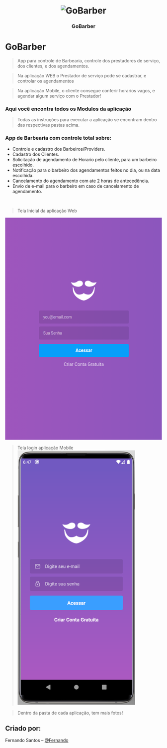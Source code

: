 <h1 align="center">
  <img alt="GoBarber" title="GoBarber" src="./src/assets/logo.png" width="200px" />
</h1>

<h3 align="center">
  GoBarber
</h3>




# GoBarber
> App para controle de Barbearia, controle dos prestadores de serviço, dos clientes, e dos agendamentos.

> Na aplicação WEB o Prestador de serviço pode se cadastrar, e controlar os agendamentos

> Na aplicação Mobile, o cliente consegue conferir horarios vagos, e agendar algum serviço com o Prestador!



### Aqui você encontra todos os Modulos da aplicação

> Todas as instruções para executar a aplicação se encontram dentro das respectivas pastas acima.

### App de Barbearia com controle total sobre:

- Controle e cadastro dos Barbeiros/Providers.
- Cadastro dos Clientes.
- Solicitação de agendamento de Horario pelo cliente, para um barbeiro escolhido.
- Notificação para o barbeiro dos agendamentos feitos no dia, ou na data escolhida.
- Cancelamento do agendamento com ate 2 horas de antecedência.
- Envio de e-mail para o barbeiro em caso de cancelamento de agendamento.

</br>



>Tela Inicial da aplicação Web

<img src="./FrontEnd/Imagens_App/home.png"></img>

>Tela login aplicação Mobile
<img src="./images/mobile/login.png"></img>


>Dentro da pasta de cada aplicação, tem mais fotos!


## Criado por:

Fernando Santos – [@Fernando](https://www.linkedin.com/in/fernando-santos-686632122/) 
